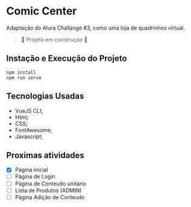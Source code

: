 # Comic Center
Adaptação do Alura Challange #3, como uma loja de quadrinhos virtual.

>:construction: Projeto em construção :construction:
## Instação e Execução do Projeto
```
npm install
npm run serve
```
## Tecnologias Usadas
- VueJS CLI;
- Html;
- CSS;
- FontAwesome;
- Javascript;

## Proximas atividades
- [x] Página inicial
- [ ] Página de Login
- [ ] Página de Conteudo unitário
- [ ] Lista de Produtos (ADMIN)
- [ ] Página Adição de Conteudo
